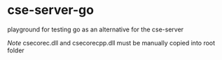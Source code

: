 # cse-server-go
playground for testing go as an alternative for the cse-server

*Note* csecorec.dll and csecorecpp.dll must be manually copied into root folder



